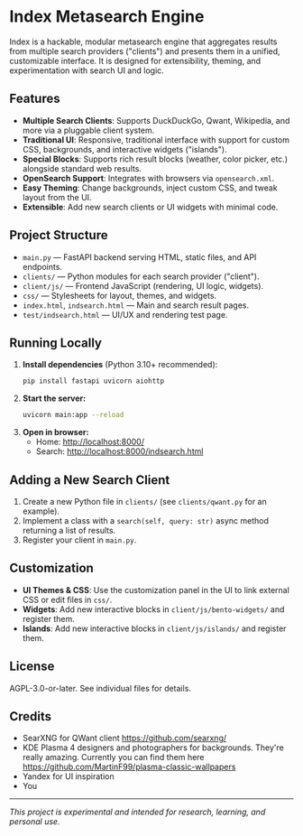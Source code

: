 # Index Metasearch Engine

Index is a hackable, modular metasearch engine that aggregates results from multiple search providers ("clients") and presents them in a unified, customizable interface. It is designed for extensibility, theming, and experimentation with search UI and logic.

## Features

- **Multiple Search Clients**: Supports DuckDuckGo, Qwant, Wikipedia, and more via a pluggable client system.
- **Traditional UI**: Responsive, traditional interface with support for custom CSS, backgrounds, and interactive widgets ("islands").
- **Special Blocks**: Supports rich result blocks (weather, color picker, etc.) alongside standard web results.
- **OpenSearch Support**: Integrates with browsers via `opensearch.xml`.
- **Easy Theming**: Change backgrounds, inject custom CSS, and tweak layout from the UI.
- **Extensible**: Add new search clients or UI widgets with minimal code.

## Project Structure

- `main.py` — FastAPI backend serving HTML, static files, and API endpoints.
- `clients/` — Python modules for each search provider ("client").
- `client/js/` — Frontend JavaScript (rendering, UI logic, widgets).
- `css/` — Stylesheets for layout, themes, and widgets.
- `index.html`, `indsearch.html` — Main and search result pages.
- `test/indsearch.html` — UI/UX and rendering test page.

## Running Locally

1. **Install dependencies** (Python 3.10+ recommended):
   ```bash
   pip install fastapi uvicorn aiohttp
   ```
2. **Start the server:**
   ```bash
   uvicorn main:app --reload
   ```
3. **Open in browser:**
   - Home: [http://localhost:8000/](http://localhost:8000/)
   - Search: [http://localhost:8000/indsearch.html](http://localhost:8000/indsearch.html)

## Adding a New Search Client

1. Create a new Python file in `clients/` (see `clients/qwant.py` for an example).
2. Implement a class with a `search(self, query: str)` async method returning a list of results.
3. Register your client in `main.py`.

## Customization

- **UI Themes & CSS**: Use the customization panel in the UI to link external CSS or edit files in `css/`.
- **Widgets**: Add new interactive blocks in `client/js/bento-widgets/` and register them.
- **Islands**: Add new interactive blocks in `client/js/islands/` and register them.

## License

AGPL-3.0-or-later. See individual files for details.

## Credits

- SearXNG for QWant client https://github.com/searxng/
- KDE Plasma 4 designers and photographers for backgrounds. They're really amazing. Currently you can find them here https://github.com/MartinF99/plasma-classic-wallpapers
- Yandex for UI inspiration
- You

---

*This project is experimental and intended for research, learning, and personal use.*
